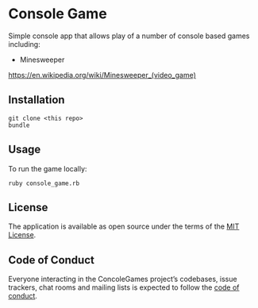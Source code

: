 # Console Game

Simple console app that allows play of a number of console based games including:

* Minesweeper

https://en.wikipedia.org/wiki/Minesweeper_(video_game)
                          
## Installation
    git clone <this repo>
    bundle      

## Usage

To run the game locally:

    ruby console_game.rb
  
## License

The application is available as open source under the terms of the [MIT License](https://opensource.org/licenses/MIT).

## Code of Conduct

Everyone interacting in the ConcoleGames project’s codebases, issue trackers, chat rooms and mailing lists is expected to follow the [code of conduct](https://github.com/rx/prefatory/blob/master/CODE_OF_CONDUCT.md).
